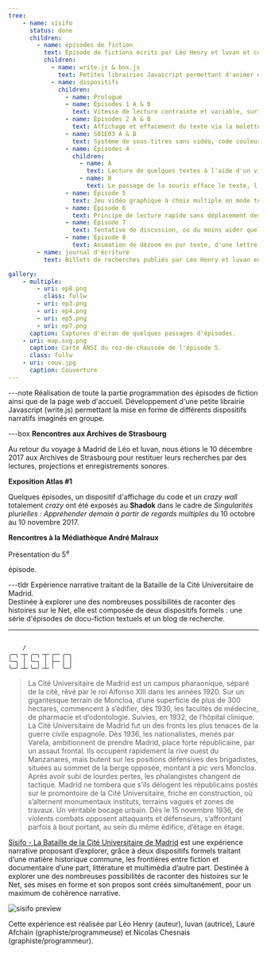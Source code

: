 ```yaml
---
tree:
    - name: sísifo
      status: done
      children:
        - name: épisodes de fiction
          text: Épisode de fictions écrits par Léo Henry et luvan et codés par moi-même, imagination des différents dispositifs tout ensemble.
          children:
            - name: write.js & box.js
              text: Petites librairies Javascript permettant d'animer du texte de différentes manières.
            - name: dispositifs
              children:
                - name: Prologue
                - name: Épisodes 1 A & B
                  text: Vitesse de lecture contrainte et variable, surimpressions de textes.
                - name: Épisodes 2 A & B
                  text: Affichage et effacement du texte via la molette pour permettre des réécritures différentes. Une sorte de labyrinthe dont on parcourt la totalité des chemins possibles.
                - name: S01E03 A & B
                  text: Système de sous-titres sans vidéo, code couleur et placement du texte en l'endroit de l'action à l'instar des sous-titres pour sourds et malentendants.
                - name: Épisodes 4
                  children:
                    - name: A
                      text: Lecture de quelques textes à l'aide d'un viseur.
                    - name: B
                      text: Le passage de la souris efface le texte, l'effacer totalement permet de faire apparaître un nouveau texte par le même procédé.
                - name: Épisode 5
                  text: Jeu vidéo graphique à choix multiple en mode texte où le joueur doit retrouver un manuscrit dans la fac de Lettres.
                - name: Épisode 6
                  text: Principe de lecture rapide sans déplacement des yeux, les phrases sont découpées en mots et chacun d'eux apparaît l'un après l'autre à une certaine vitesse.
                - name: Épisode 7
                  text: Tentative de discussion, ou du moins aider quelqu'un à trouver ses mots.
                - name: Épisode 8
                  text: Animation de dézoom en pur texte, d'une lettre laissée sur une table dans l'Hôpital Clínico à très loin.
        - name: journal d'écriture
          text: Billets de recherches publiés par Léo Henry et luvan en parallèle des épisodes de fiction, codé par Laure Afchain.

gallery:
    - multiple:
        - uri: ep8.png
          class: fullw
        - uri: ep3.png
        - uri: ep4.png
        - uri: ep5.png
        - uri: ep7.png
      caption: Captures d'écran de quelques passages d'épisodes.
    - uri: map.svg.png
      caption: Carte ANSI du rez-de-chaussée de l'épisode 5.
      class: fullw
    - uri: couv.jpg
      caption: Couverture
---
```

---note
Réalisation de toute la partie programmation des épisodes de fiction ainsi que de la page web d'accueil. Développement d'une petite librairie Javascript (write.js) permettant la mise en forme de différents dispositifs narratifs imaginés en groupe.

---box
**Rencontres aux Archives de Strasbourg**

Au retour du voyage à Madrid de Léo et luvan, nous étions le 10 décembre 2017 aux Archives de Strasbourg pour restituer leurs recherches par des lectures, projections et enregistrements sonores.

**Exposition Atlas #1**

Quelques épisodes, un dispositif d'affichage du code et un *crazy wall* totalement *crazy* ont été exposés au **Shadok** dans le cadre de *Singularités plurielles : Appréhender demain à partir de regards multiples* du 10 octobre au 10 novembre 2017.

**Rencontres à la Médiathèque André Malraux**

Présentation du 5<sup>e</p> épisode.

---tldr
Expérience narrative traitant de la Bataille de la Cité Universitaire de Madrid.  
Destinée à explorer une des nombreuses possibilités de raconter des histoires sur le Net, elle est composée de deux dispositifs formels : une série d'épisodes de docu-fiction textuels et un blog de recherche.

---
<code class="nowrap" aria-hidden="true">
    /  
╭─╮╶┬╴╭─╮╶┬╴┌─╴╭─╮  
╰─╮ │ ╰─╮ │ ├─╴│ │  
╰─╯╶┴╴╰─╯╶┴╴╵  ╰─╯  
</code>

> La Cité Universitaire de Madrid est un campus pharaonique, séparé de la cité, rêvé par le roi Alfonso XIII dans les années 1920. Sur un gigantesque terrain de Moncloa, d’une superficie de plus de 300 hectares, commencent à s’édifier, dès 1930, les facultés de médecine, de pharmacie et d’odontologie. Suivies, en 1932, de l’hôpital clinique.  
La Cité Universitaire de Madrid fut un des fronts les plus tenaces de la guerre civile espagnole. Dès 1936, les nationalistes, menés par Varela, ambitionnent de prendre Madrid, place forte républicaine, par un assaut frontal. Ils occupent rapidement la rive ouest du Manzanares, mais butent sur les positions défensives des brigadistes, situées au sommet de la berge opposée, montant à pic vers Moncloa.  
Après avoir subi de lourdes pertes, les phalangistes changent de tactique. Madrid ne tombera que s’ils délogent les républicains postés sur le promontoire de la Cité Universitaire, friche en construction, où s’alternent monumentaux instituts, terrains vagues et zones de travaux. Un véritable bocage urbain. Dès le 15 novembre 1936, de violents combats opposent attaquants et défenseurs, s’affrontant parfois à bout portant, au sein du même édifice, d’étage en étage.

[Sísifo - La Bataille de la Cité Universitaire de Madrid](https://sisifo.site/) est une expérience narrative proposant d’explorer, grâce à deux dispositifs formels traitant d’une matière historique commune, les frontières entre fiction et documentaire d’une part, littérature et multimédia d’autre part. Destinée à explorer une des nombreuses possibilités de raconter des histoires sur le Net, ses mises en forme et son propos sont créés simultanément, pour un maximum de cohérence narrative.

![sisifo preview](preview.png)

Cette expérience est réalisée par Léo Henry (auteur), luvan (autrice), Laure Afchain (graphiste/programmeuse) et Nicolas Chesnais (graphiste/programmeur).

